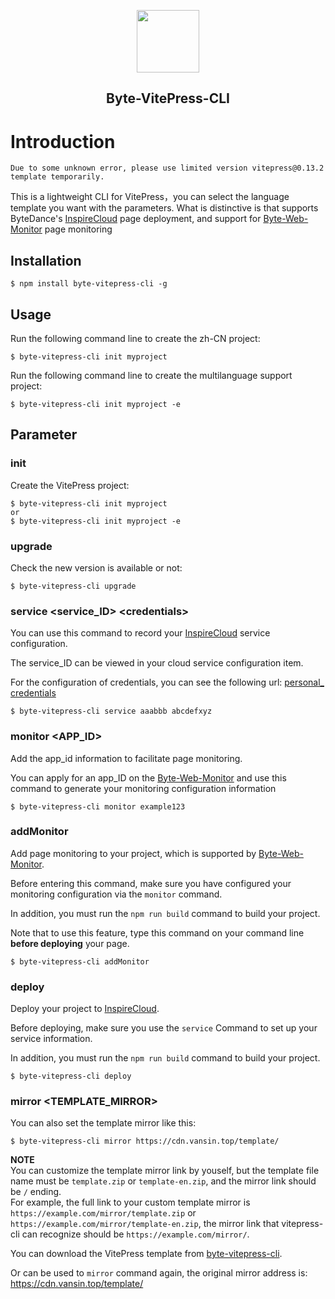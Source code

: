 <p align="center"><img src="https://s2.ax1x.com/2020/02/04/1DsmTO.png" height = "100" /></p>
<h2 align="center">Byte-VitePress-CLI</h2>


# Introduction

`Due to some unknown error, please use limited version vitepress@0.13.2 template temporarily.`

This is a lightweight CLI for VitePress，you can select the language template you want with the parameters. What is distinctive is that supports ByteDance's [InspireCloud](https://qingfuwu.cn/) page deployment, and support for [Byte-Web-Monitor](https://byte-web-monitor.vansin.top/) page monitoring

## Installation

```
$ npm install byte-vitepress-cli -g
```

## Usage

Run the following command line to create the zh-CN project:

```
$ byte-vitepress-cli init myproject
```

Run the following command line to create the multilanguage support project:

```
$ byte-vitepress-cli init myproject -e
```

## Parameter

### init 

Create the VitePress project:

```
$ byte-vitepress-cli init myproject 
or 
$ byte-vitepress-cli init myproject -e
```

### upgrade

Check the new version is available or not:

```
$ byte-vitepress-cli upgrade
```

### service <service_ID> \<credentials>

You can use this command to record your [InspireCloud](https://qingfuwu.cn/) service configuration.

The service_ID can be viewed in your cloud service configuration item.

For the configuration of credentials, you can see the following url: [personal_ credentials](https://qingfuwu.cn/docs/openapi/personaltoken2.html)

```
$ byte-vitepress-cli service aaabbb abcdefxyz
```

### monitor <APP_ID>

Add the app_id information to facilitate page monitoring.

You can apply for an app_ID on the [Byte-Web-Monitor](https://byte-web-monitor.vansin.top/) and use this command to generate your monitoring configuration information

```
$ byte-vitepress-cli monitor example123
```

### addMonitor 

Add page monitoring to your project, which is supported by [Byte-Web-Monitor](https://byte-web-monitor.vansin.top/).

Before entering this command, make sure you have configured your monitoring configuration via the `monitor` command.

In addition, you must run the `npm run build` command to build your project.

Note that to use this feature, type this command on your command line **before deploying** your page.

```
$ byte-vitepress-cli addMonitor
```

### deploy

Deploy your project to [InspireCloud](https://qingfuwu.cn/).

Before deploying, make sure you use the `service` Command to set up your service information.

In addition, you must run the `npm run build` command to build your project.

```
$ byte-vitepress-cli deploy
```

### mirror <TEMPLATE_MIRROR>

You can also set the template mirror like this:

```
$ byte-vitepress-cli mirror https://cdn.vansin.top/template/
```

**NOTE**  
You can customize the template mirror link by youself, but the template file name must be `template.zip` or `template-en.zip`, and the mirror link should be `/` ending.  
For example, the full link to your custom template mirror is `https://example.com/mirror/template.zip` or `https://example.com/mirror/template-en.zip`, the mirror link that vitepress-cli can recognize should be `https://example.com/mirror/`.  

You can download the VitePress template from [byte-vitepress-cli](https://github.com/YoungX99/byte-vitepress-cli). 

Or can be used to `mirror` command again, the original mirror address is: https://cdn.vansin.top/template/
